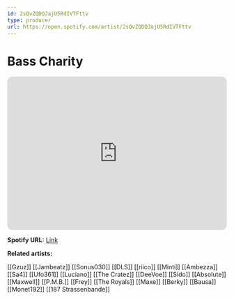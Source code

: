 ```yaml
---
id: 2sQvZQDQJajU5RdIVTFttv
type: producer
url: https://open.spotify.com/artist/2sQvZQDQJajU5RdIVTFttv
---
```

# Bass Charity

<iframe style="border-radius:12px" src="https://open.spotify.com/embed/artist/2sQvZQDQJajU5RdIVTFttv" width="100%" height="352" frameBorder="0" allowfullscreen="" allow="autoplay; clipboard-write; encrypted-media; fullscreen; picture-in-picture" loading="lazy"></iframe>

**Spotify URL:** [Link](https://open.spotify.com/artist/2sQvZQDQJajU5RdIVTFttv)

**Related artists:**

[[Gzuz]]
[[Jambeatz]]
[[Sonus030]]
[[DLS]]
[[riico]]
[[Minti]]
[[Ambezza]]
[[Sa4]]
[[Ufo361]]
[[Luciano]]
[[The Cratez]]
[[DeeVoe]]
[[Sido]]
[[Absolute]]
[[Maxwell]]
[[P.M.B.]]
[[Frey]]
[[The Royals]]
[[Maxe]]
[[Berky]]
[[Bausa]]
[[Monet192]]
[[187 Strassenbande]]
